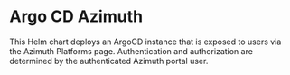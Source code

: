 # Argo CD Azimuth

This Helm chart deploys an ArgoCD instance that is exposed to users
via the Azimuth Platforms page. Authentication and authorization are
determined by the authenticated Azimuth portal user.
